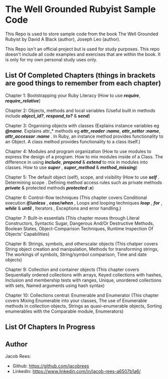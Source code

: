 # The Well Grounded Rubyist Sample Code

This Repo is used to store sample code from the book The Well Grounded Rubyist by David A Black (author), Joseph Leo (author).

This Repo isn't an official project but is used for study purposes. This repo doesn't include all code examples and exercises that are within the book. It is only for my own personal study uses only.

## List Of Completed Chapters (things in brackets are good things to remember from each chapter)
  Chapter 1: Bootstrapping your Ruby Literacy (How to use ***require***, ***require_relative***)
  
  Chapter 2: Objects, methods and local variables (Useful built in methods include ***object_id?***, ***respond_to?*** & ***send***)
  
  Chapter 3: Organising objects with classes (Explains instance variables eg ***@name***. Explains attr_* methods eg ***attr_reader :name***,  ***attr_setter :name***,  ***attr_accessor :name*** . In Ruby, an instance method provides functionality to an Object. A class method provides functionality to a class itself.)
  
  Chapter 4: Modules and program organization (How to use modules to express the design of a program. How to mix modules inside of a Class. The difference in using  ***include***, ***prepend*** & ***extend*** to mix in modules into classes. How to use ***super*** , ***super_method*** & ***method_missing***)
  
  Chapter 5: The default object (self), scope, and visibility (How to use ***self*** . Determining scope . Defining method access rules such as private methods ***private*** & protected methods ***protected :x***)
  
  Chapter 6: Control-flow techniques (This chapter covers Conditional execution ***if/unless*** , ***case/when*** , Loops and looping techniques ***loop*** ,  ***for*** , ***while*** & ***until*** , Iterators , Exceptions and error handling.)

  Chapter 7: Built-in essentials (This chapter moves through Literal Constructors, Syntactic Sugar, Dangerous And/Or Destructive Methods, Boolean States, Object-Comparison Techniques, Runtime Inspection Of Objects' Capabilities)
  
  Chapter 8: Strings, symbols, and otherscalar objects (This chatper covers String object creation and manipulation, Methods for transforming strings, The workings of symbols, String/symbol comparison, Time and date objects)
  
  Chapter 9: Collection and container objects (This chapter covers Sequentially ordered collections with arrays, Keyed collections with hashes, Inclusion and membership tests with ranges, Unique, unordered collections with sets, Named arguments using hash syntax)
  
  Chapter 10: Collections central: Enumerable and Enumerator (This chapter covers Mixing Enumerable into your classes, The use of Enumerable methods in collection objects, Strings as quasi-enumerable objects, Sorting enumerables with the Comparable module, Enumerators)
  
## List Of Chapters In Progress


## Author
Jacob Rees:
- Github: https://github.com/jacobrees
- Linkedin: https://www.linkedin.com/in/jacob-rees-a6507b1a6/
